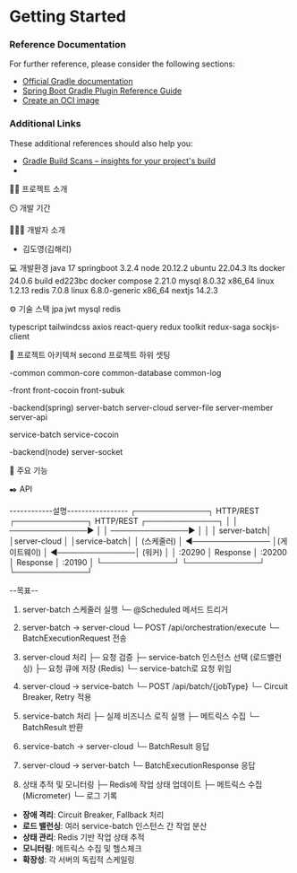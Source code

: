 # Getting Started

### Reference Documentation

For further reference, please consider the following sections:

* [Official Gradle documentation](https://docs.gradle.org)
* [Spring Boot Gradle Plugin Reference Guide](https://docs.spring.io/spring-boot/docs/3.2.4/gradle-plugin/reference/html/)
* [Create an OCI image](https://docs.spring.io/spring-boot/docs/3.2.4/gradle-plugin/reference/html/#build-image)

### Additional Links

These additional references should also help you:

* [Gradle Build Scans – insights for your project's build](https://scans.gradle.com#gradle)
* 

👨‍🏫 프로젝트 소개


⏲️ 개발 기간

🧑‍🤝‍🧑 개발자 소개
- 김도영(김해리)

💻 개발환경
java 17
springboot 3.2.4
node 20.12.2
ubuntu 22.04.3 lts
docker 24.0.6 build ed223bc
docker compose 2.21.0
mysql 8.0.32 x86_64 linux 1.2.13
redis 7.0.8 linux 6.8.0-generic x86_64
nextjs 14.2.3

⚙️ 기술 스택
jpa
jwt
mysql
redis

typescript
tailwindcss
axios
react-query
redux toolkit
redux-saga
sockjs-client

📝 프로젝트 아키텍쳐
second 프로젝트 하위 셋팅

-common
common-core
common-database
common-log

-front
front-cocoin
front-subuk

-backend(spring)
server-batch
server-cloud
server-file
server-member
server-api

service-batch
service-cocoin

-backend(node)
server-socket

📌 주요 기능

✒️ API

------------설명-----------------
┌─────────────┐    HTTP/REST    ┌─────────────┐    HTTP/REST    ┌─────────────┐
│             │ ──────────────► │             │ ──────────────► │             │
│ server-batch│                 │server-cloud │                 │service-batch│
│ (스케줄러)   │ ◄────────────── │(게이트웨이)   │ ◄──────────────│  (워커)      │
│   :20290    │    Response     │   :20200    │    Response     │   :20190    │
└─────────────┘                 └─────────────┘                 └─────────────┘


--목표--

1. server-batch 스케줄러 실행
   └─ @Scheduled 메서드 트리거

2. server-batch → server-cloud
   └─ POST /api/orchestration/execute
   └─ BatchExecutionRequest 전송

3. server-cloud 처리
   ├─ 요청 검증
   ├─ service-batch 인스턴스 선택 (로드밸런싱)
   ├─ 요청 큐에 저장 (Redis)
   └─ service-batch로 요청 위임

4. server-cloud → service-batch
   └─ POST /api/batch/{jobType}
   └─ Circuit Breaker, Retry 적용

5. service-batch 처리
   ├─ 실제 비즈니스 로직 실행
   ├─ 메트릭스 수집
   └─ BatchResult 반환

6. service-batch → server-cloud
   └─ BatchResult 응답

7. server-cloud → server-batch
   └─ BatchExecutionResponse 응답

8. 상태 추적 및 모니터링
   ├─ Redis에 작업 상태 업데이트
   ├─ 메트릭스 수집 (Micrometer)
   └─ 로그 기록


- **장애 격리**: Circuit Breaker, Fallback 처리
- **로드 밸런싱**: 여러 service-batch 인스턴스 간 작업 분산
- **상태 관리**: Redis 기반 작업 상태 추적
- **모니터링**: 메트릭스 수집 및 헬스체크
- **확장성**: 각 서버의 독립적 스케일링
